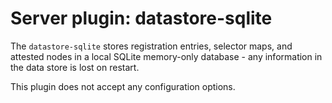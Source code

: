 # Server plugin: datastore-sqlite

The `datastore-sqlite` stores registration entries, selector maps, and attested nodes in a local
SQLite memory-only database - any information in the data store is lost on restart.

This plugin does not accept any configuration options.
